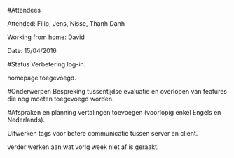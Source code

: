 #Attendees
 
Attended: Filip, Jens, Nisse, Thanh Danh 

Working from home: David

Date: 15/04/2016

#Status
Verbetering log-in.

homepage toegevoegd.

#Onderwerpen
Bespreking tussentijdse evaluatie en overlopen van features die nog moeten toegevoegd worden.

#Afspraken en planning
vertalingen toevoegen (voorlopig enkel Engels en Nederlands).

Uitwerken tags voor betere communicatie tussen server en client.

verder werken aan wat vorig week niet af is geraakt.